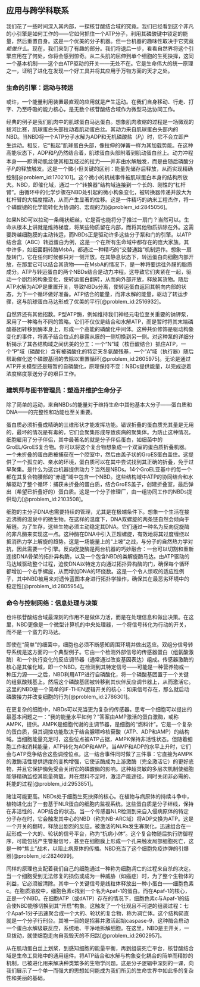 ## 应用与跨学科联系

我们花了一些时间深入其内部，一探核苷酸结合域的究竟。我们已经看到这个非凡的小引擎是如何工作的——它如何抓住一个ATP分子，利用其磷酸键中锁定的能量，然后重置自身。这是一个优美的分子机器。但一台机器的趣味性取决于它究竟*能做什么*。现在，我们来到了有趣的部分。我们将退后一步，看看自然界将这个引擎应用在了何处，你将会感到惊奇。从二头肌的屈伸到单个细胞的生死抉择，这同一个基本机制——这个由ATP驱动的开关——无处不在。它是生命伟大的统一原理之一，证明了进化在发现一个好工具并将其应用于万物方面的天才之处。

### 生命的引擎：运动与转运

或许，一个能量利用装置最直观的应用就是产生运动。在我们自身移动、行走、打字、乃至呼吸的能力核心，是无数个核苷酸结合域作为微型马达协同工作。

经典的例子是我们肌肉中的肌球蛋白马达蛋白。想象肌肉收缩的过程是一场微观的拔河比赛，肌球蛋白头部拉动着肌动蛋白丝。其动力来自肌球蛋白头部内的NBD。当NBD将一个ATP分子水解为ADP和无机磷酸盐（$P_i$）时，它不会立即产生运动。相反，它“扳起”肌球蛋白头部，像拉伸的弹簧一样为其加载势能。在这种高能状态下，ADP和$P_i$仍然结合着，肌球蛋白头部附着到肌动蛋白丝上。动力冲程本身——即滑动肌丝使其相互经过的拉力——并非由水解触发，而是由随后磷酸分子$P_i$的释放触发。这是一个微小但关键的区别：能量先储存后释放，从而实现精确控制[@problem_id:1702101]。这个微小的机械事件被肌球蛋白本身的结构所放大。NBD，即催化域，通过一个“转换器”结构域连接到一个长的、刚性的“杠杆臂”。由循环中的化学步骤在NBD处引起的微小构象变化，被转换器传递并放大为杠杆臂的大幅度摆动，从而产生显著的位移。这是一件精巧的纳米工程杰作，将一个磷酸键的化学能转化为协调的、宏观的力[@problem_id:2845056]。

如果NBD可以拉动一条绳状细丝，它是否也能将分子推过一扇门？当然可以。生命从根本上讲就是维持梯度，将某些物质留在内部，而将其他物质排除在外。这需要跨越细胞膜的主动转运，而NBDs正是驱动许多这些分子泵和门的引擎。以ATP结合盒（ABC）转运蛋白为例，这是一个在所有生命域中都存在的庞大家族。其中许多，如细菌翻转酶MsbA，都通过一种精巧的“交替通路”机制运作。想象一扇旋转门，它在任何时候都只对一侧开放。在其静息状态下，转运蛋白向细胞内部开放，在那里它可以结合其货物——在MsbA的情况下，是一种将要运往外膜的脂质成分。ATP与转运蛋白的两个NBDs结合是动力冲程。这导致它们夹紧在一起，驱动一个剧烈的构象变化，使转运蛋白翻转，从而向外部开放，释放其货物。随后ATP水解为ADP是重置开关，导致NBDs分离，使转运蛋白返回其朝向内部的状态，为下一个循环做好准备。ATP结合的能量，而非水解的能量，驱动了转运步骤，这与肌球蛋白马达形成了优美的平行[@problem_id:2516932]。

自然界还有其他招数。P型ATP酶，例如维持我们神经元电位至关重要的钠钾泵，采用了一种略有不同的策略。它们不仅仅是结合和水解ATP，而是暂时将其末端磷酸基团转移到酶本身上，形成一个高能的磷酸化中间体。这种共价修饰是驱动构象变化的事件，将离子结合位点的暴露从膜的一侧切换到另一侧。对这种泵的详细分析揭示了其各结构域之间优美的分工：一个“N”域（核苷酸结合）抓住ATP，一个“P”域（磷酸化）含有被磷酸化的特定天冬氨酸残基，一个“A”域（执行器）随后帮助催化这个磷酸基团的去除以重置循环[@problem_id:2605975]。无论是通过ATP开关模型还是短暂的自磷酸化，原理保持不变：NBDs提供能量，以完成逆着浓度梯度泵送分子的艰巨工作。

### 建筑师与图书管理员：塑造并维护生命分子

除了简单的运动，来自NBDs的能量对于维持生命中其他基本大分子——蛋白质和DNA——的完整性和功能也至关重要。

蛋白质必须折叠成精确的三维形状才能发挥功能。错误折叠的蛋白质充其量是无用的，最坏的情况是有毒的，它们会聚集形成导致疾病的聚集体。为防止这种情况，细胞雇用了分子伴侣，其中最著名的就是分子伴侣蛋白，如细菌中的GroEL/GroES复合物。你可以将这个复合物想象成一个双室的蛋白质折叠机器。一个未折叠的蛋白质被捕获在一个腔室中，然后由盖子状的GroES蛋白盖住。这提供了一个孤立的、亲水的环境，蛋白质可以在其中尝试找到其正确的折叠，免于过早聚集。是什么为这台机器提供动力？当然是NBDs。14个GroEL亚基中的每一个都在其复合物腰部的“赤道”域中包含一个NBD。这些结构域中ATP的协同结合和水解驱动了整个循环：捕获未折叠的蛋白质，结合GroES盖子，创建折叠室，最后弹出（希望已折叠好的）蛋白质。这是一个分子修理厂，由一组协同工作的NBDs提供动力[@problem_id:2103508]。

细胞的主分子DNA也需要持续的管理，尤其是在极端条件下。想象一个生活在接近沸腾的温泉中的微生物。在这样的温度下，DNA双螺旋的两条链自然会倾向于解链。为了生存，这些生物必须主动稳定其DNA。它们通过一种名为反向促旋酶的非凡酶来实现这一点。这种酶在DNA中引入正超螺旋，有效地将其过度缠绕以抵消热力学上解旋的趋势。这是一场能量上的“上坡”之战，与分子的自然热力学对抗，因此需要一个引擎。反向促旋酶是两台机器的巧妙融合：一台可以切割和重新连接DNA骨架的拓扑异构酶，以及一个包含NBD的类解旋酶马达。由ATP驱动的马达域驱动整个过程，迫使DNA以特定方向通过拓扑异构酶的门，确保每个循环都增加一个右手螺旋，从而增加DNA的环绕数。这是一个令人惊叹的适应性例子，其中NBD被用来对遗传蓝图本身进行拓扑学操作，确保其在最恶劣环境中的稳定性[@problem_id:2805954]。

### 命令与控制网络：信息处理与决策

也许核苷酸结合域最深刻的作用不是做体力活，而是在处理信息和做出决策。在这里，NBD更像是一个微型计算机的中央处理器，一个将信号转化为行动的开关，而不是一个蛮力的马达。

即使在“简单”的细菌中，细胞也必须不断感知周围环境并做出适应。双组分信号转导系统是这方面的一个典型例子。它由一个检测外部信号的传感器蛋白（组氨酸激酶）和一个执行变化的反应调节器（通常通过改变基因表达）组成。传感器激酶的核心是其催化域，即一个NBD。在检测到其特定信号——可能是一种营养物或一种压力源——之后，NBD利用ATP进行自磷酸化，将一个磷酸基团置于一个关键的组氨酸残基上。然后这个磷酸基团被转移到其伙伴反应调节器上，从而激活它。这里的NBD是一个简单的IF-THEN逻辑开关的核心：如果信号存在，那么就启动磷酸接力并改变细胞的行为[@problem_id:2786301]。

在更复杂的细胞中，NBDs可以充当更为复杂的传感器。思考一个细胞可以提出的最基本问题之一：“我的能量水平如何？”答案由AMP激活的蛋白激酶，或称AMPK，提供。AMPK是细胞代谢的主调节器，是细胞的“燃料计”。它是一个复杂的蛋白质，但其调控功能取决于结合腺嘌呤核苷酸（ATP、ADP和AMP）的结构域。当细胞能量充足时，这些位点被ATP占据，AMPK保持非活性状态。但随着细胞工作和消耗能量，ATP转化为ADP和AMP。当AMP和ADP的水平上升时，它们会与ATP竞争结合这些调控位点。这一结合事件同时做了三件事：它直接为AMPK的激酶活性提供适度的变构增强，它使该酶成为上游激酶（完全激活它）的更好底物，并且它保护酶免受会关闭它的磷酸酶的影响。这种超灵敏的多层次机制使细胞能够精确监控其能量荷载，并在燃料不足时，激活产​​能途径，同时关闭非必需的、耗能的过程[@problem_id:2953851]。

赌注可能更高。NBDs处于细胞生死抉择的核心。在植物与病原体的持续斗争中，植物进化出了一套基于NLR蛋白的细胞内监视系统。这些蛋白质是分子绊线，保持在非活性的、ADP结合的状态。当一个传感器NLR检测到来自入侵病原体的特定分子存在时，它会触发其中心的NBD（称为NB-ARC域）将ADP交换为ATP。这是一个开关的翻转，释放出剧烈的反应。被激活的NLRs发生寡聚化，迅速组合在一起形成一个大的、轮状的信号平台，称为“抗病小体”。这个复合物随后执行防御程序，可能包括产生警报信号，甚至在细胞膜上形成一个孔来触发局部细胞死亡，这是一种“焦土”战术，以阻止病原体的传播。NBD充当了这个细胞免疫炸弹的引爆器[@problem_id:2824699]。

同样的原理也支配着我们自己的细胞通过一种称为细胞凋亡的过程来自杀的决定。当一个细胞受到无法修复的损伤或成为一种威胁（如癌症）时，为了整个生物体的利益，它必须被清除。其中一个关键信号是线粒体释放出一种小蛋白——细胞色素c。在胞质溶胶中，细胞色素c找到一个名为Apaf-1的蛋白。而在Apaf-1的核心，正是一个NBD。在细胞ATP（或dATP）存在的情况下，细胞色素c与Apaf-1的结合使NBD能够切换到其“开启”构象。这触发了一个壮观且不可逆的组装过程：七个Apaf-1分子迅速聚合成一个大的、轮状的复合物，称为凋亡体。这个结构简直就是一个分子行刑台。其唯一目的是招募并激活起始caspase-9，这种酶会启动一个蛋白水解级联反应，系统地、干净地拆解细胞。在这里，NBD是主开关，一旦拨动，就使细胞走向自我毁灭的不归路[@problem_id:2602957]。

从在肌动蛋白丝上划桨，到感知细胞的能量平衡，再到组装死亡平台，核苷酸结合域是生命工具箱中的通用组件。将ATP结合和水解与构象变化耦合的简单而精妙的机制，已被进化用来解决种类繁多的生物学问题。这是分子逻辑中深刻的一课，向我们展示了一个单一而强大的思想如何能成为我们所见的生命世界中如此多的复杂性和美丽的基础。